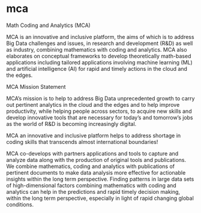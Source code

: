# mca
Math Coding and Analytics (MCA)

MCA is an innovative and inclusive platform, the aims of which is to address Big Data challenges and issues, in research and development (R&D) as well as industry, combining mathematics with coding and analytics. MCA also elaborates on conceptual frameworks to develop theoretically math-based applications including tailored applications involving machine learning (ML) and artificial intelligence (AI) for rapid and timely actions in the cloud and the edges. 

MCA Mission Statement

MCA’s mission is to help to address Big Data unprecedented growth to carry out pertinent analytics in the cloud and the edges and to help improve productivity, while helping people across sectors, to acquire new skills and develop innovative tools that are necessary for today’s and tomorrow’s jobs as the world of R&D is becoming increasingly digital.

MCA an innovative and inclusive platform helps to address shortage in coding skills that transcends almost international boundaries!

MCA co-develops with partners applications and tools to capture and analyze data along with the production of original tools and publications. We combine mathematics, coding and analytics with publications of pertinent documents to make data analysis more effective for actionable insights within the long term perspective. Finding patterns in large data sets of high-dimensional factors combining mathematics with coding and analytics can help in the predictions and rapid timely decision making, within the long term perspective, especially in light of rapid changing global conditions.

